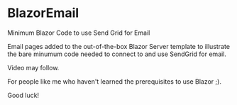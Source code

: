 # BlazorEmail
Minimum Blazor Code to use Send Grid for Email

Email pages added to the out-of-the-box Blazor Server template to illustrate the bare minumum code needed to connect to and use SendGrid for email.

Video may follow.

For people like me who haven't learned the prerequisites to use Blazor ;).

Good luck!
